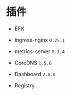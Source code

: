 # 插件

* EFK

* ingress-nginx `0.25.1`

* metrics-server `0.3.4`

* CoreDNS `1.5.0`

* Dashboard `2.0.0`

* Registry
